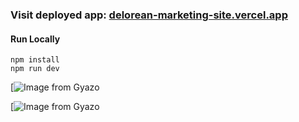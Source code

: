 ### Visit deployed app: [delorean-marketing-site.vercel.app](https://codepen-app.vercel.app/)
#### Run Locally

```
npm install
npm run dev
```

[![Image from Gyazo](https://github.com/RyanKendrick/delorean-marketing-site/blob/main/public/gif1.gif?raw=true)

[![Image from Gyazo](https://github.com/RyanKendrick/delorean-marketing-site/blob/main/public/gif2.gif?raw=true)




